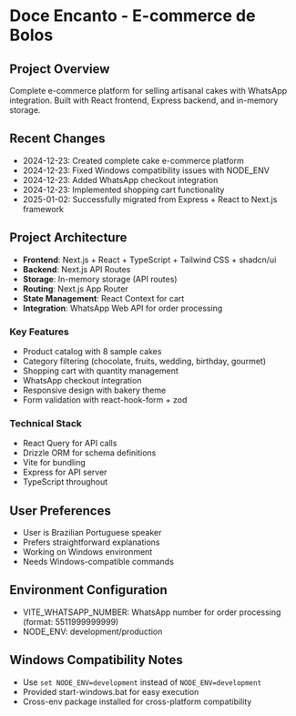 # Doce Encanto - E-commerce de Bolos

## Project Overview
Complete e-commerce platform for selling artisanal cakes with WhatsApp integration. Built with React frontend, Express backend, and in-memory storage.

## Recent Changes
- 2024-12-23: Created complete cake e-commerce platform
- 2024-12-23: Fixed Windows compatibility issues with NODE_ENV
- 2024-12-23: Added WhatsApp checkout integration
- 2024-12-23: Implemented shopping cart functionality
- 2025-01-02: Successfully migrated from Express + React to Next.js framework

## Project Architecture
- **Frontend**: Next.js + React + TypeScript + Tailwind CSS + shadcn/ui
- **Backend**: Next.js API Routes
- **Storage**: In-memory storage (API routes)
- **Routing**: Next.js App Router
- **State Management**: React Context for cart
- **Integration**: WhatsApp Web API for order processing

### Key Features
- Product catalog with 8 sample cakes
- Category filtering (chocolate, fruits, wedding, birthday, gourmet)
- Shopping cart with quantity management
- WhatsApp checkout integration
- Responsive design with bakery theme
- Form validation with react-hook-form + zod

### Technical Stack
- React Query for API calls
- Drizzle ORM for schema definitions
- Vite for bundling
- Express for API server
- TypeScript throughout

## User Preferences
- User is Brazilian Portuguese speaker
- Prefers straightforward explanations
- Working on Windows environment
- Needs Windows-compatible commands

## Environment Configuration
- VITE_WHATSAPP_NUMBER: WhatsApp number for order processing (format: 5511999999999)
- NODE_ENV: development/production

## Windows Compatibility Notes
- Use `set NODE_ENV=development` instead of `NODE_ENV=development` 
- Provided start-windows.bat for easy execution
- Cross-env package installed for cross-platform compatibility